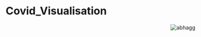 # Covid_Visualisation

 <img align="right" src="https://github.com/AbhAgg/Covid_Visualisation/blob/main/Dashboard%201.png" alt="abhagg" />
